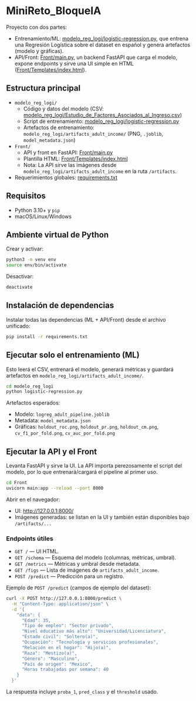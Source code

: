 # MiniReto_BloqueIA

Proyecto con dos partes:

- Entrenamiento/ML: [modelo_reg_logi/logistic-regression.py](modelo_reg_logi/logistic-regression.py), que entrena una Regresión Logística sobre el dataset en español y genera artefactos (modelo y gráficas).
- API/Front: [Front/main.py](Front/main.py), un backend FastAPI que carga el modelo, expone endpoints y sirve una UI simple en HTML ([Front/Templates/index.html](Front/Templates/index.html)).

## Estructura principal

- `modelo_reg_logi/`
  - Código y datos del modelo (CSV: [modelo_reg_logi/Estudio_de_Factores_Asociados_al_Ingreso.csv](modelo_reg_logi/Estudio_de_Factores_Asociados_al_Ingreso.csv))
  - Script de entrenamiento: [modelo_reg_logi/logistic-regression.py](modelo_reg_logi/logistic-regression.py)
  - Artefactos de entrenamiento: `modelo_reg_logi/artifacts_adult_income/` (PNG, `.joblib`, `model_metadata.json`)
- `Front/`
  - API y front en FastAPI: [Front/main.py](Front/main.py)
  - Plantilla HTML: [Front/Templates/index.html](Front/Templates/index.html)
  - Nota: La API sirve las imágenes desde `modelo_reg_logi/artifacts_adult_income` en la ruta `/artifacts`.
- Requerimientos globales: [requirements.txt](requirements.txt)

## Requisitos

- Python 3.10+ y `pip`
- macOS/Linux/Windows

## Ambiente virtual de Python

Crear y activar:

```bash
python3 -m venv env
source env/bin/activate
```

Desactivar:

```bash
deactivate
```

## Instalación de dependencias

Instalar todas las dependencias (ML + API/Front) desde el archivo unificado:

```bash
pip install -r requirements.txt
```

## Ejecutar solo el entrenamiento (ML)

Esto leerá el CSV, entrenará el modelo, generará métricas y guardará artefactos en `modelo_reg_logi/artifacts_adult_income/`.

```bash
cd modelo_reg_logi
python logistic-regression.py
```

Artefactos esperados:

- Modelo: `logreg_adult_pipeline.joblib`
- Metadata: `model_metadata.json`
- Gráficas: `holdout_roc.png`, `holdout_pr.png`, `holdout_cm.png`, `cv_f1_por_fold.png`, `cv_auc_por_fold.png`

## Ejecutar la API y el Front

Levanta FastAPI y sirve la UI. La API importa perezosamente el script del modelo, por lo que entrenará/cargará el pipeline al primer uso.

```bash
cd Front
uvicorn main:app --reload --port 8000
```

Abrir en el navegador:

- UI: http://127.0.0.1:8000/
- Imágenes generadas: se listan en la UI y también están disponibles bajo `/artifacts/...`

### Endpoints útiles

- `GET /` — UI HTML.
- `GET /schema` — Esquema del modelo (columnas, métricas, umbral).
- `GET /metrics` — Métricas y umbral desde metadata.
- `GET /figs` — Lista de imágenes de `artifacts_adult_income`.
- `POST /predict` — Predicción para un registro.

Ejemplo de `POST /predict` (campos de ejemplo del dataset):

```bash
curl -X POST http://127.0.0.1:8000/predict \
  -H "Content-Type: application/json" \
  -d '{
    "data": {
      "Edad": 35,
      "Tipo de empleo": "Sector privado",
      "Nivel educativo más alto": "Universidad/Licenciatura",
      "Estado civil": "Soltero(a)",
      "Ocupación": "Tecnología y servicios profesionales",
      "Relación en el hogar": "Hijo(a)",
      "Raza": "Mestizo(a)",
      "Género": "Masculino",
      "País de origen": "Mexico",
      "Horas trabajadas por semana": 40
    }
  }'
```

La respuesta incluye `proba_1`, `pred_class` y el `threshold` usado.
